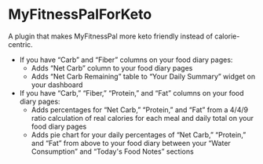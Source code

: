 MyFitnessPalForKeto
===================

A plugin that makes MyFitnessPal more keto friendly instead of calorie-centric.

* If you have “Carb” and “Fiber” columns on your food diary pages:
	* Adds “Net Carb” column to your food diary pages
	* Adds “Net Carb Remaining” table to “Your Daily Summary” widget on your dashboard
* If you have “Carb,” “Fiber,” “Protein,” and “Fat” columns on your food diary pages:
	* Adds percentages for “Net Carb,” “Protein,” and “Fat” from a 4/4/9 ratio calculation of real calories for each meal and daily total on your food diary pages
	* Adds pie chart for your daily percentages of “Net Carb,” “Protein,” and “Fat” from above to your food diary between your “Water Consumption” and “Today's Food Notes” sections
